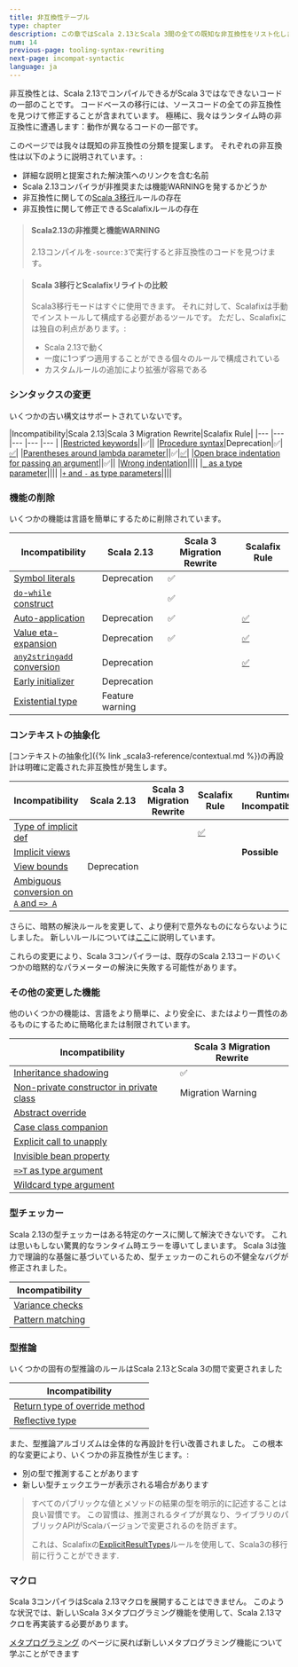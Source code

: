 ```yaml
---
title: 非互換性テーブル
type: chapter
description: この章ではScala 2.13とScala 3間の全ての既知な非互換性をリスト化します  
num: 14
previous-page: tooling-syntax-rewriting
next-page: incompat-syntactic
language: ja
---
```


非互換性とは、Scala 2.13でコンパイルできるがScala 3ではなできないコードの一部のことです。
コードベースの移行には、ソースコードの全ての非互換性を見つけて修正することが含まれています。
極稀に、我々はランタイム時の非互換性に遭遇します：動作が異なるコードの一部です。

このページでは我々は既知の非互換性の分類を提案します。
それぞれの非互換性は以下のように説明されています。:
 - 詳細な説明と提案された解決策へのリンクを含む名前
 - Scala 2.13コンパイラが非推奨または機能WARNINGを発するかどうか
 - 非互換性に関しての[Scala 3移行](tooling-migration-mode.html)ルールの存在
 - 非互換性に関して修正できるScalafixルールの存在

> #### Scala2.13の非推奨と機能WARNING
> 2.13コンパイルを`-source:3`で実行すると非互換性のコードを見つけます。

> #### Scala 3移行とScalafixリライトの比較
> Scala3移行モードはすぐに使用できます。
> それに対して、Scalafixは手動でインストールして構成する必要があるツールです。
> ただし、Scalafixには独自の利点があります。:
> - Scala 2.13で動く
> - 一度に1つずつ適用することができる個々のルールで構成されている
> - カスタムルールの追加により拡張が容易である

### シンタックスの変更

いくつかの古い構文はサポートされていないです。

|Incompatibility|Scala 2.13|Scala 3 Migration Rewrite|Scalafix Rule|
|--- |--- |--- |--- |--- |
|[Restricted keywords](incompat-syntactic.html#restricted-keywords)||✅||
|[Procedure syntax](incompat-syntactic.html#procedure-syntax)|Deprecation|✅|[✅](https://scalacenter.github.io/scalafix/docs/rules/ProcedureSyntax.html)|
|[Parentheses around lambda parameter](incompat-syntactic.html#parentheses-around-lambda-parameter)||✅|[✅](https://github.com/ohze/scala-rewrites/tree/dotty/#fixscala213parensaroundlambda)|
|[Open brace indentation for passing an argument](incompat-syntactic.html#open-brace-indentation-for-passing-an-argument)||✅||
|[Wrong indentation](incompat-syntactic.html#wrong-indentation)||||
|[`_` as a type parameter](incompat-syntactic.html#_-as-a-type-parameter)||||
|[`+` and `-` as type parameters](incompat-syntactic.html#-and---as-type-parameters)||||

### 機能の削除

いくつかの機能は言語を簡単にするために削除されています。

|Incompatibility|Scala 2.13|Scala 3 Migration Rewrite|Scalafix Rule|
|--- |--- |--- |--- |
|[Symbol literals](incompat-dropped-features.html#symbol-literals)|Deprecation|✅||
|[`do`-`while` construct](incompat-dropped-features.html#do-while-construct)||✅||
|[Auto-application](incompat-dropped-features.html#auto-application)|Deprecation|✅|[✅](https://github.com/scala/scala-rewrites/blob/main/rewrites/src/main/scala/fix/scala213/ExplicitNonNullaryApply.scala)|
|[Value eta-expansion](incompat-dropped-features.html#value-eta-expansion)|Deprecation|✅|[✅](https://github.com/scala/scala-rewrites/blob/main/rewrites/src/main/scala/fix/scala213/ExplicitNullaryEtaExpansion.scala)|
|[`any2stringadd` conversion](incompat-dropped-features.html#any2stringadd-conversion)|Deprecation||[✅](https://github.com/scala/scala-rewrites/blob/main/rewrites/src/main/scala/fix/scala213/Any2StringAdd.scala)|
|[Early initializer](incompat-dropped-features.html#early-initializer)|Deprecation|||
|[Existential type](incompat-dropped-features.html#existential-type)|Feature warning|||

### コンテキストの抽象化

[コンテキストの抽象化]({% link _scala3-reference/contextual.md %})の再設計は明確に定義された非互換性が発生します。

|Incompatibility|Scala 2.13|Scala 3 Migration Rewrite|Scalafix Rule|Runtime Incompatibility|
|--- |--- |--- |--- |--- |
|[Type of implicit def](incompat-contextual-abstractions.html#type-of-implicit-definition)|||[✅](https://github.com/ohze/scala-rewrites#fixexplicittypesexplicitimplicittypes)||
|[Implicit views](incompat-contextual-abstractions.html#implicit-views)||||**Possible**|
|[View bounds](incompat-contextual-abstractions.html#view-bounds)|Deprecation||||
|[Ambiguous conversion on `A` and `=> A`](incompat-contextual-abstractions.html#ambiguous-conversion-on-a-and--a)|||||

さらに、暗黙の解決ルールを変更して、より便利で意外なものにならないようにしました。
新しいルールについては[ここ](/scala3/reference/changed-features/implicit-resolution.html)に説明しています。

これらの変更により、Scala 3コンパイラーは、既存のScala 2.13コードのいくつかの暗黙的なパラメーターの解決に失敗する可能性があります。

### その他の変更した機能

他のいくつかの機能は、言語をより簡単に、より安全に、またはより一貫性のあるものにするために簡略化または制限されています。

|Incompatibility|Scala 3 Migration Rewrite|
|--- |--- |
|[Inheritance shadowing](incompat-other-changes.html#inheritance-shadowing)|✅|
|[Non-private constructor in private class](incompat-other-changes.html#non-private-constructor-in-private-class)|Migration Warning|
|[Abstract override](incompat-other-changes.html#abstract-override)||
|[Case class companion](incompat-other-changes.html#case-class-companion)||
|[Explicit call to unapply](incompat-other-changes.html#explicit-call-to-unapply)||
|[Invisible bean property](incompat-other-changes.html#invisible-bean-property)||
|[`=>T` as type argument](incompat-other-changes.html#-t-as-type-argument)||
|[Wildcard type argument](incompat-other-changes.html#wildcard-type-argument)||

### 型チェッカー

Scala 2.13の型チェッカーはある特定のケースに関して解決できないです。
これは思いもしない驚異的なランタイム時エラーを導いてしまいます。
Scala 3は強力で理論的な基盤に基づいているため、型チェッカーのこれらの不健全なバグが修正されました。

|Incompatibility|
|--- |
|[Variance checks](incompat-type-checker.html#unsoundness-fixes-in-variance-checks)|
|[Pattern matching](incompat-type-checker.html#unsoundness-fixes-in-pattern-matching)|

### 型推論

いくつかの固有の型推論のルールはScala 2.13とScala 3の間で変更されました

|Incompatibility|
|--- |
|[Return type of override method](incompat-type-inference.html#return-type-of-an-override-method)|
|[Reflective type](incompat-type-inference.html#reflective-type)|

また、型推論アルゴリズムは全体的な再設計を行い改善されました。
この根本的な変更により、いくつかの非互換性が生じます。:
- 別の型で推測することがあります
- 新しい型チェックエラーが表示される場合があります

> すべてのパブリックな値とメソッドの結果の型を明示的に記述することは良い習慣です。
> この習慣は、推測されるタイプが異なり、ライブラリのパブリックAPIがScalaバージョンで変更されるのを防ぎます。
> 
> これは、Scalafixの[ExplicitResultTypes](https://scalacenter.github.io/scalafix/docs/rules/ExplicitResultTypes.html)ルールを使用して、Scala3の移行前に行うことができます.

### マクロ

Scala 3コンパイラはScala 2.13マクロを展開することはできません。
このような状況では、新しいScala 3メタプログラミング機能を使用して、Scala 2.13マクロを再実装する必要があります。

[メタプログラミング](compatibility-metaprogramming.html) のページに戻れば新しいメタプログラミング機能について学ぶことができます
